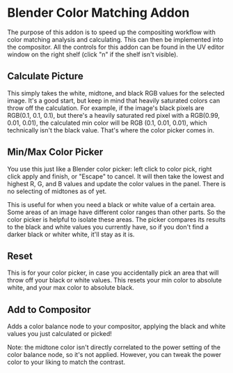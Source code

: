 # Blender Color Matching Addon

The purpose of this addon is to speed up the compositing workflow with color matching analysis and calculating.  This can then be implemented into the compositor.  All the controls for this addon can be found in the UV editor window on the right shelf (click "n" if the shelf isn't visible).

## Calculate Picture
This simply takes the white, midtone, and black RGB values for the selected image.  It's a good start, but keep in mind that heavily saturated colors can throw off the calculation.  For example, if the image's black pixels are RGB(0.1, 0.1, 0.1), but there's a heavily saturated red pixel with a RGB(0.99, 0.01, 0.01), the calculated min color will be RGB (0.1, 0.01, 0.01), which technically isn't the black value.  That's where the color picker comes in.

## Min/Max Color Picker
You use this just like a Blender color picker: left click to color pick, right click apply and finish, or "Escape" to cancel.  It will then take the lowest and highest R, G, and B values and update the color values in the panel.  There is no selecting of midtones as of yet.

This is useful for when you need a black or white value of a certain area.  Some areas of an image have different color ranges than other parts.  So the color picker is helpful to isolate these areas.  The picker compares its results to the black and white values you currently have, so if you don't find a darker black or whiter white, it'll stay as it is.

## Reset
This is for your color picker, in case you accidentally pick an area that will throw off your black or white values.  This resets your min color to absolute white, and your max color to absolute black.

## Add to Compositor
Adds a color balance node to your compositor, applying the black and white values you just calculated or picked!

Note: the midtone color isn't directly correlated to the power setting of the color balance node, so it's not applied.  However, you can tweak the power color to your liking to match the contrast.
